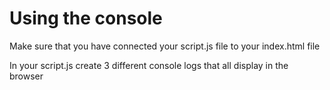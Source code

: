 # Using the console

Make sure that you have connected your script.js file to your index.html file

In your script.js create 3 different console logs that all display in the browser